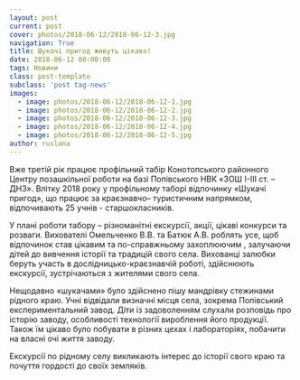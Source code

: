 ```yaml
---
layout: post
current: post
cover: photos/2018-06-12/2018-06-12-3.jpg
navigation: True
title: Шукачі пригод живуть цікаво!
date: 2018-06-12 00:00:00
tags: Новини
class: post-template
subclass: 'post tag-news'
images:
  - image: photos/2018-06-12/2018-06-12-1.jpg
  - image: photos/2018-06-12/2018-06-12-2.jpg
  - image: photos/2018-06-12/2018-06-12-3.jpg
  - image: photos/2018-06-12/2018-06-12-4.jpg
  - image: photos/2018-06-12/2018-06-12-5.jpg
author: ruslana
---
```


Вже третій рік працює профільний табір Конотопського районного Центру позашкільної роботи на базі Попівського НВК «ЗОШ I-III ст. – ДНЗ». Влітку 2018 року у профільному таборі  відпочинку «Шукачі пригод», що працює за краєзнавчо– туристичним напрямком,  відпочивають  25 учнів - старшокласників.

У плані роботи табору – різноманітні екскурсії, акції, цікаві конкурси та розваги.  Вихователі Омельченко В.В. та Батюк А.В. роблять усе, щоб  відпочинок став цікавим та по-справжньому захоплюючим , залучаючи дітей до вивчення історії та традицій свого села. Вихованці залюбки беруть участь в дослідницько-краєзнавчій роботі, здійснюють  екскурсії, зустрічаються з жителями свого села.

Нещодавно «шукачами» було здійснено  пішу мандрівку стежинами рідного краю. Учні відвідали визначні місця села, зокрема Попівський експериментальний завод. Діти із задоволенням слухали розповідь про історію заводу, особливості технології вироблення його продукції. Також їм цікаво було побувати в різних цехах і лабораторіях, побачити на власні очі життя заводу.

Екскурсії по рідному селу викликають інтерес до історії свого краю та почуття гордості до своїх земляків.
